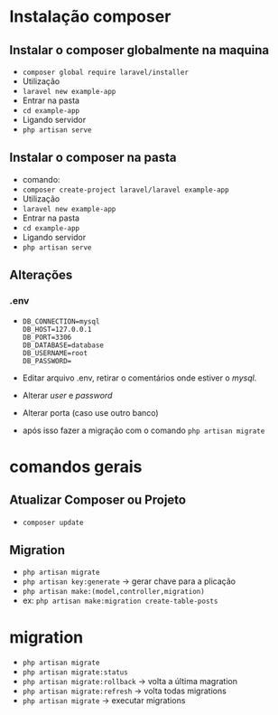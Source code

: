 # Instalação composer
## Instalar o composer globalmente na maquina
- ```composer global require laravel/installer```
- Utilização 
- ```laravel new example-app```
- Entrar na pasta
- ```cd example-app```
- Ligando servidor
- ```php artisan serve```

## Instalar o composer na pasta 
- comando: 
- ```composer create-project laravel/laravel example-app```
- Utilização 
- ```laravel new example-app```
- Entrar na pasta
- ```cd example-app```
- Ligando servidor
- ```php artisan serve```

## Alterações

### .env

- ``DB_CONNECTION=mysql`` <br>
``DB_HOST=127.0.0.1`` <br>
``DB_PORT=3306`` <br>
``DB_DATABASE=database`` <br>
``DB_USERNAME=root`` <br>
``DB_PASSWORD=``

- Editar arquivo .env, retirar o comentários onde estiver o *mysql*.
- Alterar *user* e *password*
- Alterar porta (caso use outro banco)
- após isso fazer a migração com o comando ``php artisan migrate``

# comandos gerais
## Atualizar Composer ou Projeto
- `composer update`

## Migration
- `php artisan migrate`
- `php artisan key:generate` -> gerar chave para a plicação
- `php artisan make:(model,controller,migration)`
- ex: `php artisan make:migration create-table-posts`

# migration
- `php artisan migrate`
- `php artisan migrate:status`
- `php artisan migrate:rollback` -> volta a última magration
- `php artisan migrate:refresh` -> volta todas migrations
- `php artisan migrate` -> executar migrations
